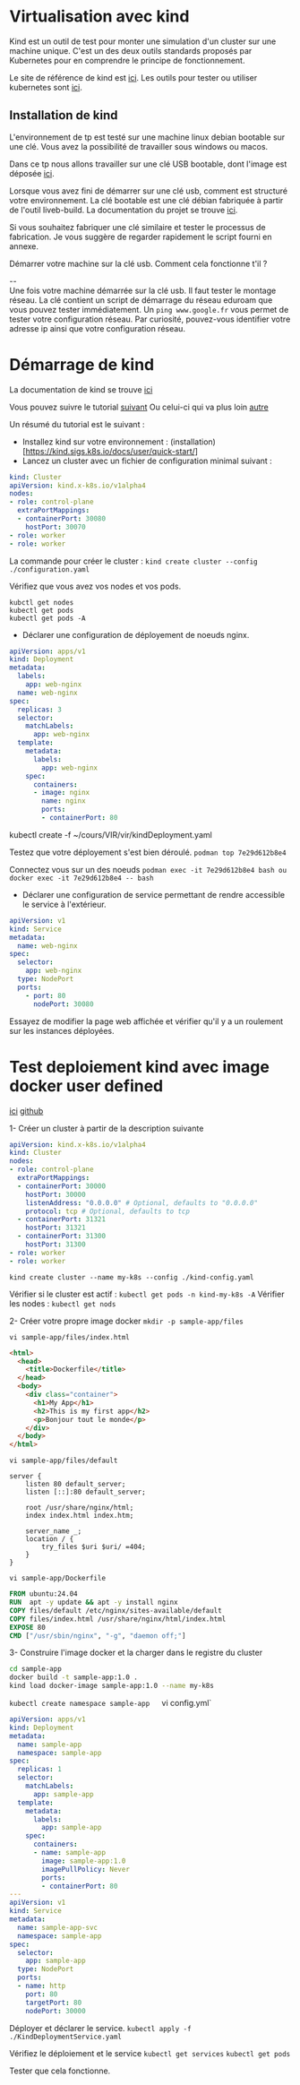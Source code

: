 # Virtualisation avec kind
Kind est un outil de test pour monter une simulation d'un cluster sur une machine unique. C'est un des deux outils standards proposés par Kubernetes pour en comprendre le principe de fonctionnement.   

Le site de référence de kind est [ici](https://kind.sigs.k8s.io/).
Les outils pour tester ou utiliser kubernetes sont [ici](https://kubernetes.io/docs/tasks/tools/). 

## Installation de kind
L'environnement de tp est testé sur une machine linux debian bootable sur une clé. Vous avez la possibilité de travailler sous windows ou macos.   

Dans ce tp nous allons travailler sur une clé USB bootable, dont l'image est déposée [ici](https://tc-net.insa-lyon.fr/iso/).

Lorsque vous avez fini de démarrer sur une clé usb, comment est structuré votre environnement. La clé bootable est une clé débian fabriquée à partir de l'outil liveb-build. La documentation du projet se trouve [ici](https://live-team.pages.debian.net/live-manual/html/live-manual/index.en.html). 

Si vous souhaitez fabriquer une clé similaire et tester le processus de fabrication. Je vous suggère de regarder rapidement le script fourni en annexe. 

Démarrer votre machine sur la clé usb. 
Comment cela fonctionne t'il ?   

--  
Une fois votre machine démarrée sur la clé usb. Il faut tester le montage réseau. La clé contient un script de démarrage du réseau eduroam que vous pouvez tester immédiatement. Un `ping www.google.fr` vous permet de tester votre configuration réseau. Par curiosité, pouvez-vous identifier votre adresse ip ainsi que votre configuration réseau. 


# Démarrage de kind
La documentation de kind se trouve [ici](https://kind.sigs.k8s.io/)  

Vous pouvez suivre le tutorial [suivant](https://medium.com/@talhakhalid101/creating-a-kubernetes-cluster-for-development-with-kind-189df2cb0792)
Ou celui-ci qui va plus loin [autre](https://medium.com/@martin.hodges/using-kind-to-develop-and-test-your-kubernetes-deployments-54093692c9fa)


Un résumé du tutorial est le suivant : 
- Installez kind sur votre environnement : (installation)[https://kind.sigs.k8s.io/docs/user/quick-start/]
- Lancez un cluster avec un fichier de configuration minimal  suivant : 
```yaml
kind: Cluster
apiVersion: kind.x-k8s.io/v1alpha4
nodes:
- role: control-plane
  extraPortMappings:
  - containerPort: 30080
    hostPort: 30070
- role: worker
- role: worker
```

La commande pour créer le cluster : 
`kind create cluster --config ./configuration.yaml`

Vérifiez que vous avez vos nodes et vos pods. 

`kubctl get nodes`   
`kubectl get pods`   
`kubectl get pods -A`   

- Déclarer une configuration de déployement de noeuds nginx. 
```yaml
apiVersion: apps/v1
kind: Deployment
metadata:
  labels:
    app: web-nginx
  name: web-nginx
spec:
  replicas: 3
  selector:
    matchLabels:
      app: web-nginx
  template:
    metadata:
      labels:
        app: web-nginx
    spec:
      containers:
      - image: nginx
        name: nginx
        ports:
        - containerPort: 80
```

kubectl create -f ~/cours/VIR/vir/kindDeployment.yaml 

Testez que votre déployement s'est bien déroulé. 
`podman top 7e29d612b8e4`

Connectez vous sur un des noeuds 
`podman exec -it 7e29d612b8e4 bash ou docker exec -it 7e29d612b8e4 -- bash`

- Déclarer une configuration de service permettant de rendre accessible le service à l'extérieur. 
```yaml
apiVersion: v1
kind: Service
metadata:
  name: web-nginx
spec:
  selector:
    app: web-nginx
  type: NodePort
  ports:
    - port: 80
      nodePort: 30080
```

Essayez de modifier la page web affichée et vérifier qu'il y a un roulement sur les instances déployées. 

# Test deploiement kind avec image docker user defined
[ici](https://medium.com/@martin.hodges/using-kind-to-develop-and-test-your-kubernetes-deployments-54093692c9fa)
[github](https://github.com/MartinHodges/basic-kind-cluster)

1- Créer un cluster à partir de la description suivante
```yaml
apiVersion: kind.x-k8s.io/v1alpha4
kind: Cluster
nodes:
- role: control-plane
  extraPortMappings:
  - containerPort: 30000
    hostPort: 30000
    listenAddress: "0.0.0.0" # Optional, defaults to "0.0.0.0"
    protocol: tcp # Optional, defaults to tcp
  - containerPort: 31321
    hostPort: 31321
  - containerPort: 31300
    hostPort: 31300
- role: worker
- role: worker
```
`kind create cluster --name my-k8s --config ./kind-config.yaml`

Vérifier si le cluster est actif : `kubectl get pods -n kind-my-k8s -A`
Vérifier les nodes : `kubectl get nods`

2- Créer votre propre image docker
`mkdir -p sample-app/files`

`vi sample-app/files/index.html`
````html
<html>
  <head>
    <title>Dockerfile</title>
  </head>
  <body>
    <div class="container">
      <h1>My App</h1>
      <h2>This is my first app</h2>
      <p>Bonjour tout le monde</p>
    </div>
  </body>
</html>
````

`vi sample-app/files/default`
```
server {
    listen 80 default_server;
    listen [::]:80 default_server;

    root /usr/share/nginx/html;
    index index.html index.htm;

    server_name _;
    location / {
        try_files $uri $uri/ =404;
    }
}
```

`vi sample-app/Dockerfile`

````dockerfile
FROM ubuntu:24.04
RUN  apt -y update && apt -y install nginx
COPY files/default /etc/nginx/sites-available/default
COPY files/index.html /usr/share/nginx/html/index.html
EXPOSE 80
CMD ["/usr/sbin/nginx", "-g", "daemon off;"]
````


3- Construire l'image docker et la charger dans le registre du cluster
```bash
cd sample-app
docker build -t sample-app:1.0 .
kind load docker-image sample-app:1.0 --name my-k8s
```

`kubectl create namespace sample-app  
`vi config.yml`

```yaml
apiVersion: apps/v1
kind: Deployment
metadata:
  name: sample-app
  namespace: sample-app
spec:
  replicas: 1
  selector:
    matchLabels:
      app: sample-app
  template:
    metadata:
      labels:
        app: sample-app
    spec:
      containers:
      - name: sample-app
        image: sample-app:1.0
        imagePullPolicy: Never
        ports:
        - containerPort: 80
---
apiVersion: v1
kind: Service
metadata:
  name: sample-app-svc
  namespace: sample-app
spec:
  selector:
    app: sample-app
  type: NodePort
  ports:
  - name: http
    port: 80
    targetPort: 80
    nodePort: 30000
```

Déployer et déclarer le service.
`kubectl apply -f ./KindDeploymentService.yaml`

Vérifiez le déploiement et le service
`kubectl get services`
`kubectl get pods`

Tester que cela fonctionne.




